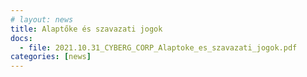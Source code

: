 ```yaml
---
# layout: news
title: Alaptőke és szavazati jogok
docs:
  - file: 2021.10.31_CYBERG_CORP_Alaptoke_es_szavazati_jogok.pdf
categories: [news]
---
```

